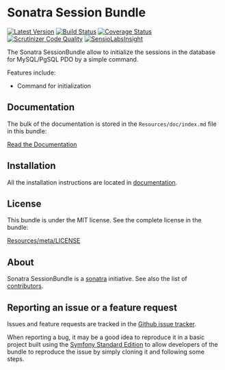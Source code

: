 Sonatra Session Bundle
======================

[![Latest Version](https://img.shields.io/packagist/v/sonatra/session-bundle.svg)](https://packagist.org/packages/sonatra/session-bundle)
[![Build Status](https://img.shields.io/travis/sonatra/SonatraSessionBundle/master.svg)](https://travis-ci.org/sonatra/SonatraSessionBundle)
[![Coverage Status](https://img.shields.io/coveralls/sonatra/SonatraSessionBundle/master.svg)](https://coveralls.io/r/sonatra/SonatraSessionBundle?branch=master)
[![Scrutinizer Code Quality](https://img.shields.io/scrutinizer/g/sonatra/SonatraSessionBundle/master.svg)](https://scrutinizer-ci.com/g/sonatra/SonatraSessionBundle?branch=master)
[![SensioLabsInsight](https://img.shields.io/sensiolabs/i/dce17912-cbf5-4a96-a37b-2644a9e71e71.svg)](https://insight.sensiolabs.com/projects/dce17912-cbf5-4a96-a37b-2644a9e71e71)

The Sonatra SessionBundle allow to initialize the sessions in the database for MySQL/PgSQL PDO by a simple command.

Features include:

- Command for initialization

Documentation
-------------

The bulk of the documentation is stored in the `Resources/doc/index.md`
file in this bundle:

[Read the Documentation](Resources/doc/index.md)

Installation
------------

All the installation instructions are located in [documentation](Resources/doc/index.md).

License
-------

This bundle is under the MIT license. See the complete license in the bundle:

[Resources/meta/LICENSE](Resources/meta/LICENSE)

About
-----

Sonatra SessionBundle is a [sonatra](https://github.com/sonatra) initiative.
See also the list of [contributors](https://github.com/sonatra/SonatraSessionBundle/contributors).

Reporting an issue or a feature request
---------------------------------------

Issues and feature requests are tracked in the [Github issue tracker](https://github.com/sonatra/SonatraSessionBundle/issues).

When reporting a bug, it may be a good idea to reproduce it in a basic project
built using the [Symfony Standard Edition](https://github.com/symfony/symfony-standard)
to allow developers of the bundle to reproduce the issue by simply cloning it
and following some steps.
